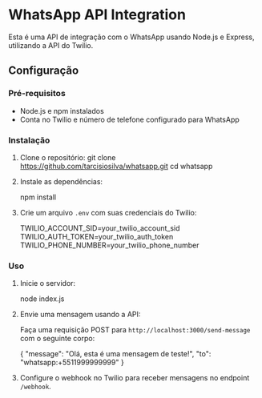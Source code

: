 # WhatsApp API Integration

Esta é uma API de integração com o WhatsApp usando Node.js e Express, utilizando a API do Twilio.

## Configuração

### Pré-requisitos

- Node.js e npm instalados
- Conta no Twilio e número de telefone configurado para WhatsApp

### Instalação

1. Clone o repositório:
    git clone https://github.com/tarcisiosilva/whatsapp.git
    cd whatsapp

2. Instale as dependências:

    npm install

3. Crie um arquivo `.env` com suas credenciais do Twilio:


    TWILIO_ACCOUNT_SID=your_twilio_account_sid
    TWILIO_AUTH_TOKEN=your_twilio_auth_token
    TWILIO_PHONE_NUMBER=your_twilio_phone_number


### Uso

1. Inicie o servidor:


    node index.js


2. Envie uma mensagem usando a API:

    Faça uma requisição POST para `http://localhost:3000/send-message` com o seguinte corpo:


    {
        "message": "Olá, esta é uma mensagem de teste!",
        "to": "whatsapp:+5511999999999"
    }


3. Configure o webhook no Twilio para receber mensagens no endpoint `/webhook`.


